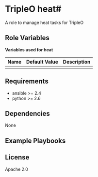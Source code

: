 # TripleO heat#

A role to manage heat tasks for TripleO

## Role Variables ##

**Variables used for heat**

| Name              | Default Value       | Description          |
|-------------------|---------------------|----------------------|
| | | |


## Requirements ##

 - ansible >= 2.4
 - python >= 2.6

## Dependencies ##

None

## Example Playbooks ##



## License ##

Apache 2.0
